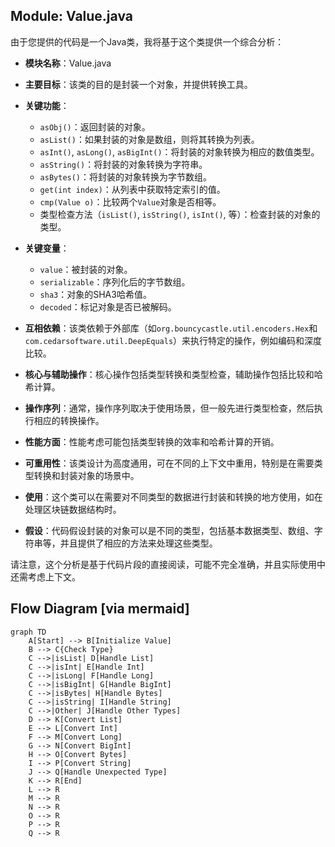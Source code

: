 ## Module: Value.java
由于您提供的代码是一个Java类，我将基于这个类提供一个综合分析：

- **模块名称**：Value.java

- **主要目标**：该类的目的是封装一个对象，并提供转换工具。

- **关键功能**：
  - `asObj()`：返回封装的对象。
  - `asList()`：如果封装的对象是数组，则将其转换为列表。
  - `asInt()`, `asLong()`, `asBigInt()`：将封装的对象转换为相应的数值类型。
  - `asString()`：将封装的对象转换为字符串。
  - `asBytes()`：将封装的对象转换为字节数组。
  - `get(int index)`：从列表中获取特定索引的值。
  - `cmp(Value o)`：比较两个`Value`对象是否相等。
  - 类型检查方法（`isList()`, `isString()`, `isInt()`, 等）：检查封装的对象的类型。
  
- **关键变量**：
  - `value`：被封装的对象。
  - `serializable`：序列化后的字节数组。
  - `sha3`：对象的SHA3哈希值。
  - `decoded`：标记对象是否已被解码。

- **互相依赖**：该类依赖于外部库（如`org.bouncycastle.util.encoders.Hex`和`com.cedarsoftware.util.DeepEquals`）来执行特定的操作，例如编码和深度比较。

- **核心与辅助操作**：核心操作包括类型转换和类型检查，辅助操作包括比较和哈希计算。

- **操作序列**：通常，操作序列取决于使用场景，但一般先进行类型检查，然后执行相应的转换操作。

- **性能方面**：性能考虑可能包括类型转换的效率和哈希计算的开销。

- **可重用性**：该类设计为高度通用，可在不同的上下文中重用，特别是在需要类型转换和封装对象的场景中。

- **使用**：这个类可以在需要对不同类型的数据进行封装和转换的地方使用，如在处理区块链数据结构时。

- **假设**：代码假设封装的对象可以是不同的类型，包括基本数据类型、数组、字符串等，并且提供了相应的方法来处理这些类型。

请注意，这个分析是基于代码片段的直接阅读，可能不完全准确，并且实际使用中还需考虑上下文。
## Flow Diagram [via mermaid]
```mermaid
graph TD
    A[Start] --> B[Initialize Value]
    B --> C{Check Type}
    C -->|isList| D[Handle List]
    C -->|isInt| E[Handle Int]
    C -->|isLong| F[Handle Long]
    C -->|isBigInt| G[Handle BigInt]
    C -->|isBytes| H[Handle Bytes]
    C -->|isString| I[Handle String]
    C -->|Other| J[Handle Other Types]
    D --> K[Convert List]
    E --> L[Convert Int]
    F --> M[Convert Long]
    G --> N[Convert BigInt]
    H --> O[Convert Bytes]
    I --> P[Convert String]
    J --> Q[Handle Unexpected Type]
    K --> R[End]
    L --> R
    M --> R
    N --> R
    O --> R
    P --> R
    Q --> R
```
